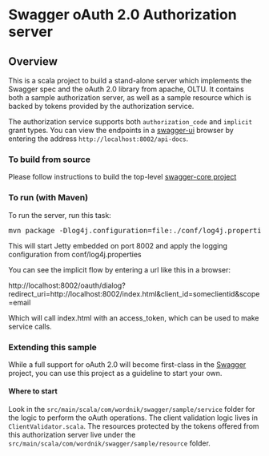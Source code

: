 # Swagger oAuth 2.0 Authorization server

## Overview
This is a scala project to build a stand-alone server which implements the Swagger spec and the oAuth 2.0 library
from apache, OLTU.  It contains both a sample authorization server, as well as a sample resource which is backed
by tokens provided by the authorization service.

The authorization service supports both `authorization_code` and `implicit` grant types.  You can view the endpoints
in a [swagger-ui](https://github.com/wordnik/swagger-ui) browser by entering the address `http://localhost:8002/api-docs`.

### To build from source
Please follow instructions to build the top-level [swagger-core project](https://github.com/wordnik/swagger-core)


### To run (with Maven)
To run the server, run this task:
<pre>
mvn package -Dlog4j.configuration=file:./conf/log4j.properties jetty:run
</pre>

This will start Jetty embedded on port 8002 and apply the logging configuration from conf/log4j.properties

You can see the implicit flow by entering a url like this in a browser:

http://localhost:8002/oauth/dialog?redirect_uri=http://localhost:8002/index.html&client_id=someclientid&scope=email

Which will call index.html with an access_token, which can be used to make service calls.

### Extending this sample
While a full support for oAuth 2.0 will become first-class in the [Swagger](http://swagger.wordnik.com) project, you can use
this project as a guideline to start your own.

#### Where to start
Look in the `src/main/scala/com/wordnik/swagger/sample/service` folder for the logic to perform the oAuth operations.  The
client validation logic lives in `ClientValidator.scala`.  The resources protected by the tokens offered from this authorization server live under the `src/main/scala/com/wordnik/swagger/sample/resource` folder.